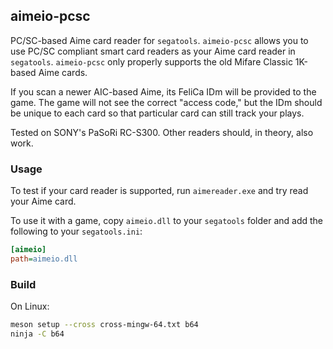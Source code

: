 aimeio-pcsc
---

PC/SC-based Aime card reader for `segatools`. `aimeio-pcsc` allows you to use PC/SC compliant smart card readers as your Aime card reader in `segatools`. `aimeio-pcsc` only properly supports the old Mifare Classic 1K-based Aime cards.

If you scan a newer AIC-based Aime, its FeliCa IDm will be provided to the game. The game will not see the correct "access code," but the IDm should be unique to each card so that particular card can still track your plays. 

Tested on SONY's PaSoRi RC-S300. Other readers should, in theory, also work.

### Usage

To test if your card reader is supported, run `aimereader.exe` and try read your Aime card.

To use it with a game, copy `aimeio.dll` to your `segatools` folder and add the following to your `segatools.ini`:

```ini
[aimeio]
path=aimeio.dll
```

### Build

On Linux:

```sh
meson setup --cross cross-mingw-64.txt b64
ninja -C b64
```